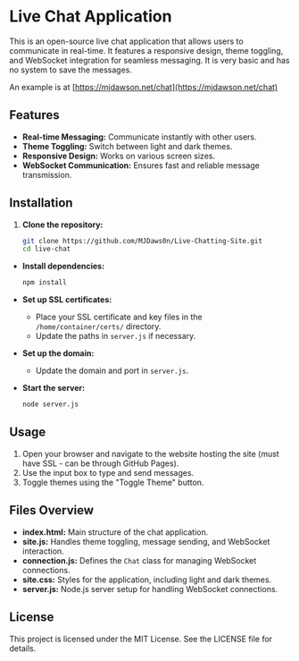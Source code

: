 Live Chat Application
=====================

This is an open-source live chat application that allows users to communicate in real-time. It features a responsive design, theme toggling, and WebSocket integration for seamless messaging. It is very basic and has no system to save the messages.

An example is at [https://mjdawson.net/chat](https://mjdawson.net/chat)

Features
--------

*   **Real-time Messaging:** Communicate instantly with other users.
*   **Theme Toggling:** Switch between light and dark themes.
*   **Responsive Design:** Works on various screen sizes.
*   **WebSocket Communication:** Ensures fast and reliable message transmission.

Installation
------------

1.  **Clone the repository:**
    ```bash
    git clone https://github.com/MJDaws0n/Live-Chatting-Site.git
    cd live-chat
    ```

*   **Install dependencies:**
    ```bash
    npm install
    ```
    
*   **Set up SSL certificates:**
    
    *   Place your SSL certificate and key files in the `/home/container/certs/` directory.
    *   Update the paths in `server.js` if necessary.
*   **Set up the domain:**
   
    *   Update the domain and port in `server.js`.
*   **Start the server:**
    
    ```bash
    node server.js
    ```
    

Usage
-----

1.  Open your browser and navigate to the website hosting the site (must have SSL - can be through GitHub Pages).
2.  Use the input box to type and send messages.
3.  Toggle themes using the "Toggle Theme" button.

Files Overview
--------------

*   **index.html:** Main structure of the chat application.
*   **site.js:** Handles theme toggling, message sending, and WebSocket interaction.
*   **connection.js:** Defines the `Chat` class for managing WebSocket connections.
*   **site.css:** Styles for the application, including light and dark themes.
*   **server.js:** Node.js server setup for handling WebSocket connections.

License
-------

This project is licensed under the MIT License. See the LICENSE file for details.
